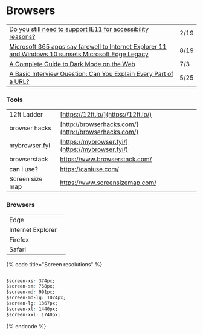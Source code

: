# Browsers

|                                                                                                                                                                                                                                                                                     |      |
| ----------------------------------------------------------------------------------------------------------------------------------------------------------------------------------------------------------------------------------------------------------------------------------- | ---- |
| [Do you still need to support IE11 for accessibility reasons?](https://gomakethings.com/do-you-still-need-to-support-ie11-for-accessibility-reasons/)                                                                                                                               | 2/19 |
| [Microsoft 365 apps say farewell to Internet Explorer 11 and Windows 10 sunsets Microsoft Edge Legacy](https://techcommunity.microsoft.com/t5/microsoft-365-blog/microsoft-365-apps-say-farewell-to-internet-explorer-11-and/ba-p/1591666?mc\_cid=5935547936\&mc\_eid=%5BUNIQID%5D) | 8/19 |
| [A Complete Guide to Dark Mode on the Web](https://css-tricks.com/a-complete-guide-to-dark-mode-on-the-web/?utm\_source=Responsive+Design+Weekly\&utm\_campaign=e37e47b37a-RWD\_Newsletter\_417\&utm\_medium=email\&utm\_term=0\_df65b6d7c8-e37e47b37a-59185629)                    | 7/3  |
| [A Basic Interview Question: Can You Explain Every Part of a URL?](https://medium.com/better-programming/a-basic-interview-question-can-you-explain-every-part-of-a-url-41fec140f80d)                                                                                               | 5/25 |

### Tools

|                 |                                                      |
| --------------- | ---------------------------------------------------- |
| 12ft Ladder     | [https://12ft.io/](https://12ft.io/)                 |
| browser hacks   | [http://browserhacks.com/](http://browserhacks.com/) |
| mybrowser.fyi   | [https://mybrowser.fyi/](https://mybrowser.fyi/)     |
| browserstack    | https://www.browserstack.com/                        |
| can i use?      | https://caniuse.com/                                 |
| Screen size map | https://www.screensizemap.com/                       |

### Browsers

|                   |   |
| ----------------- | - |
| Edge              |   |
| Internet Explorer |   |
| Firefox           |   |
| Safari            |   |

{% code title="Screen resolutions" %}
```css

$screen-xs: 374px;
$screen-sm: 768px;
$screen-md: 991px;
$screen-md-lg: 1024px;
$screen-lg: 1367px;
$screen-xl: 1440px;
$screen-xxl: 1740px;
```
{% endcode %}
